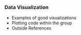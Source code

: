 ### Data Visualization

- Examples of good visualizations
- Plotting code within the group
- Outside References
